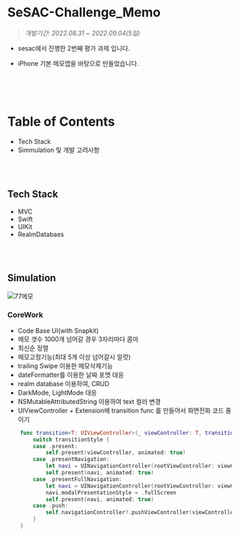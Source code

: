 # SeSAC-Challenge_Memo



> *개발기간: 2022.08.31 ~ 2022.09.04(5일)*

* sesac에서 진행한 2번째 평가 과제 입니다.

* iPhone 기본 메모앱을 바탕으로 만들었습니다.

    

<br/><br/>
<br/>

# Table of Contents

* Tech Stack
* Simmulation 및 개발 고려사항

<br/><br/>

## Tech Stack

* MVC
* Swift
* UIKit
* RealmDatabaes

<br/><br/>

## Simulation

![77메모](https://user-images.githubusercontent.com/106936018/208289765-52b639d0-ca63-49e8-ae92-320831aaecb8.gif)

### CoreWork

* Code Base UI(with Snapkit)
* 메모 갯수 1000개 넘어갈 경우 3자리마다 콤마 
* 최신순 정렬
* 메모고정기능(최대 5개 이상 넘어갈시 알럿)
* trailing Swipe 이용한 메모삭제기능
* dateFormatter를 이용한 날짜 포맷 대응
* realm database 이용하여, CRUD 
* DarkMode, LightMode 대응
* NSMutableAttributedString 이용하여 text 컬러 변경
* UIViewController + Extension에 transition func 를 만들어서 화면전화 코드 줄이기



```swift
    func transition<T: UIViewController>(_ viewController: T, transitionStyle: TransitionStyle = .present) {
        switch transitionStyle {
        case .present:
            self.present(viewController, animated: true)
        case .presentNavigation:
            let navi = UINavigationController(rootViewController: viewController)
            self.present(navi, animated: true)
        case .presentFullNavigation:
            let navi = UINavigationController(rootViewController: viewController)
            navi.modalPresentationStyle = .fullScreen
            self.present(navi, animated: true)
        case .push:
            self.navigationController?.pushViewController(viewController, animated: true)
        }
    }
```









